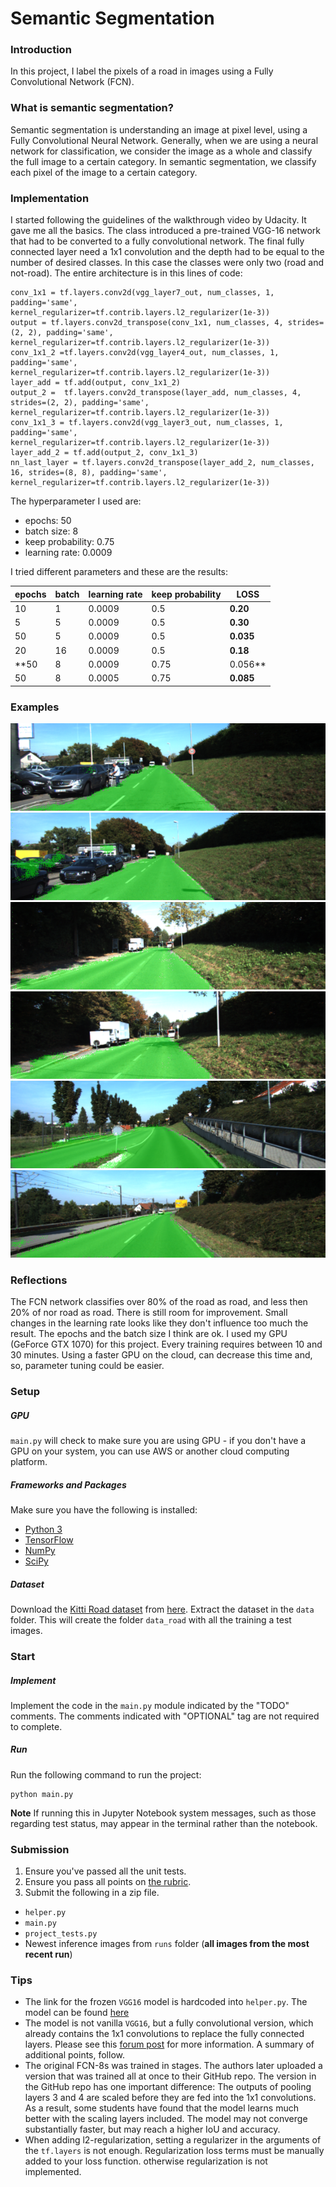 # Semantic Segmentation
### Introduction
In this project, I label the pixels of a road in images using a Fully Convolutional Network (FCN).

### What is semantic segmentation?
Semantic segmentation is understanding an image at pixel level, using a Fully Convolutional Neural Network. Generally, when we are using a neural network for classification, we consider the image as a whole and classify the full image to a certain category. In semantic segmentation, we classify each pixel of the image to a certain category.

### Implementation
I started following the guidelines of the walkthrough video by Udacity. It gave me all the basics. The class introduced a pre-trained VGG-16 network that had to be converted to a fully convolutional network. The final fully connected layer need a 1x1 convolution and the depth had to be equal to the number of desired classes. In this case the classes were only two (road and not-road).
The entire architecture is in this lines of code:
```
conv_1x1 = tf.layers.conv2d(vgg_layer7_out, num_classes, 1, padding='same', kernel_regularizer=tf.contrib.layers.l2_regularizer(1e-3))
output = tf.layers.conv2d_transpose(conv_1x1, num_classes, 4, strides=(2, 2), padding='same',       kernel_regularizer=tf.contrib.layers.l2_regularizer(1e-3))
conv_1x1_2 =tf.layers.conv2d(vgg_layer4_out, num_classes, 1, padding='same', kernel_regularizer=tf.contrib.layers.l2_regularizer(1e-3))
layer_add = tf.add(output, conv_1x1_2)
output_2 =  tf.layers.conv2d_transpose(layer_add, num_classes, 4, strides=(2, 2), padding='same', kernel_regularizer=tf.contrib.layers.l2_regularizer(1e-3))
conv_1x1_3 = tf.layers.conv2d(vgg_layer3_out, num_classes, 1, padding='same', kernel_regularizer=tf.contrib.layers.l2_regularizer(1e-3))
layer_add_2 = tf.add(output_2, conv_1x1_3)
nn_last_layer = tf.layers.conv2d_transpose(layer_add_2, num_classes, 16, strides=(8, 8), padding='same', kernel_regularizer=tf.contrib.layers.l2_regularizer(1e-3))
```

The hyperparameter I used are:
- epochs: 50
- batch size: 8
- keep probability: 0.75
- learning rate: 0.0009

I tried different parameters and these are the results:

| epochs  | batch | learning rate  | keep probability | LOSS |
| ------------- | ------------- | ------------- | ------------- | ------------- |
| 10  | 1 | 0.0009 | 0.5 | **0.20** |
| 5  | 5 | 0.0009 | 0.5 | **0.30** |
| 50  | 5 | 0.0009 | 0.5 | **0.035** |
| 20  | 16 | 0.0009 | 0.5 | **0.18** |
| **50  | 8 | 0.0009 | 0.75 | 0.056** |
| 50  | 8 | 0.0005 | 0.75 | **0.085** |

### Examples
![First example](/images/um_000014.png)
![Second example](/images/um_000015.png)
![Third example](/images/um_000021.png)
![Fourth example](/images/um_000022.png)
![Fifth example](/images/um_000029.png)
![Sexth example](/images/um_000035.png)

### Reflections
The FCN network classifies over 80% of the road as road, and less then 20% of nor road as road. There is still room for improvement. Small changes in the learning rate looks like they don't influence too much the result. The epochs and the batch size I think are ok.
I used my GPU (GeForce GTX 1070) for this project. Every training requires between 10 and 30 minutes. Using a faster GPU on the cloud, can decrease this time and, so, parameter tuning could be easier.

### Setup
##### GPU
`main.py` will check to make sure you are using GPU - if you don't have a GPU on your system, you can use AWS or another cloud computing platform.
##### Frameworks and Packages
Make sure you have the following is installed:
 - [Python 3](https://www.python.org/)
 - [TensorFlow](https://www.tensorflow.org/)
 - [NumPy](http://www.numpy.org/)
 - [SciPy](https://www.scipy.org/)
##### Dataset
Download the [Kitti Road dataset](http://www.cvlibs.net/datasets/kitti/eval_road.php) from [here](http://www.cvlibs.net/download.php?file=data_road.zip).  Extract the dataset in the `data` folder.  This will create the folder `data_road` with all the training a test images.

### Start
##### Implement
Implement the code in the `main.py` module indicated by the "TODO" comments.
The comments indicated with "OPTIONAL" tag are not required to complete.
##### Run
Run the following command to run the project:
```
python main.py
```
**Note** If running this in Jupyter Notebook system messages, such as those regarding test status, may appear in the terminal rather than the notebook.

### Submission
1. Ensure you've passed all the unit tests.
2. Ensure you pass all points on [the rubric](https://review.udacity.com/#!/rubrics/989/view).
3. Submit the following in a zip file.
 - `helper.py`
 - `main.py`
 - `project_tests.py`
 - Newest inference images from `runs` folder  (**all images from the most recent run**)
 
 ### Tips
- The link for the frozen `VGG16` model is hardcoded into `helper.py`.  The model can be found [here](https://s3-us-west-1.amazonaws.com/udacity-selfdrivingcar/vgg.zip)
- The model is not vanilla `VGG16`, but a fully convolutional version, which already contains the 1x1 convolutions to replace the fully connected layers. Please see this [forum post](https://discussions.udacity.com/t/here-is-some-advice-and-clarifications-about-the-semantic-segmentation-project/403100/8?u=subodh.malgonde) for more information.  A summary of additional points, follow. 
- The original FCN-8s was trained in stages. The authors later uploaded a version that was trained all at once to their GitHub repo.  The version in the GitHub repo has one important difference: The outputs of pooling layers 3 and 4 are scaled before they are fed into the 1x1 convolutions.  As a result, some students have found that the model learns much better with the scaling layers included. The model may not converge substantially faster, but may reach a higher IoU and accuracy. 
- When adding l2-regularization, setting a regularizer in the arguments of the `tf.layers` is not enough. Regularization loss terms must be manually added to your loss function. otherwise regularization is not implemented.
